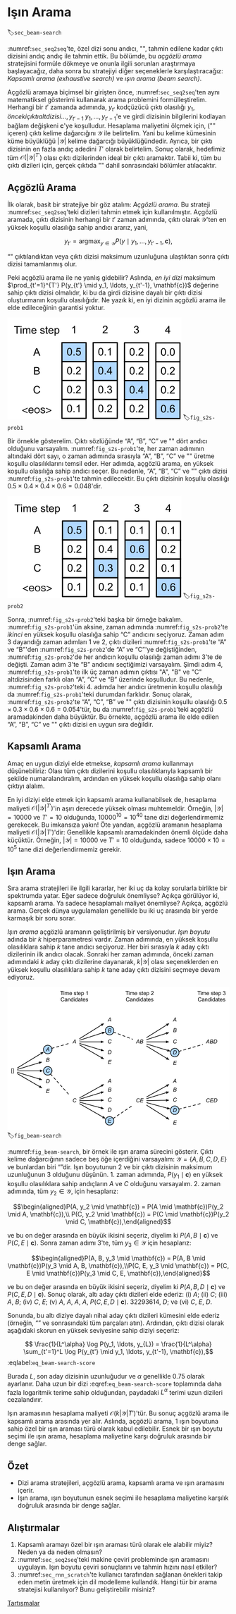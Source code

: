 # Işın Arama
:label:`sec_beam-search`

:numref:`sec_seq2seq`'te, özel dizi sonu andıcı, "<eos>", tahmin edilene kadar çıktı dizisini andıç andıç ile tahmin ettik. Bu bölümde, bu *açgözlü arama* stratejisini formüle dökmeye ve onunla ilgili sorunları araştırmaya başlayacağız, daha sonra bu stratejiyi diğer seçeneklerle karşılaştıracağız: *Kapsamlı arama (exhaustive search)* ve *ışın arama (beam search)*.

Açgözlü aramaya biçimsel bir girişten önce, :numref:`sec_seq2seq`'ten aynı matematiksel gösterimi kullanarak arama problemini formülleştirelim. Herhangi bir $t'$ zamanda adımında, $y_{t'}$ kodçüzücü çıktı olasılığı $y_1, önceki çıktı altdizisi \ldots, y_{t'-1}$  $y_1, \ldots, y_{t'-1}$'e ve girdi dizisinin bilgilerini kodlayan bağlam değişkeni $\mathbf{c}$'ye koşulludur. Hesaplama maliyetini ölçmek için, ("<eos>" içeren) çıktı kelime dağarcığını $\mathcal{Y}$ ile belirtelim. Yani bu kelime kümesinin küme büyüklüğü $\left|\mathcal{Y}\right|$ kelime dağarcığı büyüklüğündedir. Ayrıca, bir çıktı dizisinin en fazla andıç adedini $T'$ olarak belirtelim. Sonuç olarak, hedefimiz tüm $\mathcal{O}(\left|\mathcal{Y}\right|^{T'})$ olası çıktı dizilerinden ideal bir çıktı aramaktır. Tabii ki, tüm bu çıktı dizileri için, gerçek çıktıda "<eos>" dahil sonrasındaki bölümler atılacaktır.

## Açgözlü Arama

İlk olarak, basit bir stratejiye bir göz atalım: *Açgözlü arama*. Bu strateji :numref:`sec_seq2seq`'teki dizileri tahmin etmek için kullanılmıştır. Açgözlü aramada, çıktı dizisinin herhangi bir $t'$ zaman adımında, çıktı olarak $\mathcal{Y}$'ten en yüksek koşullu olasılığa sahip andıcı ararız, yani,

$$y_{t'} = \operatorname*{argmax}_{y \in \mathcal{Y}} P(y \mid y_1, \ldots, y_{t'-1}, \mathbf{c}),$$
 
“<eos>" çıktılandıktan veya çıktı dizisi maksimum uzunluğuna ulaştıktan sonra çıktı dizisi tamamlanmış olur.

Peki açgözlü arama ile ne yanlış gidebilir? Aslında, *en iyi dizi*  maksimum $\prod_{t'=1}^{T'} P(y_{t'} \mid y_1, \ldots, y_{t'-1}, \mathbf{c})$ değerine sahip çıktı dizisi olmalıdır, ki bu da girdi dizisine dayalı bir çıktı dizisi oluşturmanın koşullu olasılığıdır. Ne yazık ki, en iyi dizinin açgözlü arama ile elde edileceğinin garantisi yoktur.

![Her adımda, açgözlü arama, en yüksek koşullu olasılığa sahip andıcı seçer.](../img/s2s-prob1.svg)
:label:`fig_s2s-prob1`

Bir örnekle gösterelim. Çıktı sözlüğünde “A”, “B”, “C” ve "<eos>" dört andıcı olduğunu varsayalım. :numref:`fig_s2s-prob1`'te, her zaman adımının altındaki dört sayı, o zaman adımında sırasıyla “A”, “B”, “C” ve "<eos>" üretme koşullu olasılıklarını temsil eder. Her adımda, açgözlü arama, en yüksek koşullu olasılığa sahip andıcı seçer. Bu nedenle, “A”, “B”, “C” ve "<eos>" çıktı dizisi :numref:`fig_s2s-prob1`'te tahmin edilecektir. Bu çıktı dizisinin koşullu olasılığı $0.5\times0.4\times0.4\times0.6 = 0.048$'dir.

![Her zaman adımının altındaki dört sayı, o zaman adımında "A", "B", "C" ve "&lt;eos&gt;" oluşturmanın koşullu olasılıklarını temsil eder. 2. zaman adımında, ikinci en yüksek koşullu olasılığa sahip olan "C" andıcı seçilir.](../img/s2s-prob2.svg)
:label:`fig_s2s-prob2`

Sonra, :numref:`fig_s2s-prob2`'teki başka bir örneğe bakalım. :numref:`fig_s2s-prob1`'ün aksine, zaman adımında :numref:`fig_s2s-prob2`'te *ikinci* en yüksek koşullu olasılığa sahip “C” andıcını seçiyoruz. Zaman adım 3 dayandığı zaman adımları 1 ve 2, çıktı dizileri :numref:`fig_s2s-prob1`'te “A” ve “B”'den :numref:`fig_s2s-prob2`'de “A” ve “C”'ye değiştiğinden, :numref:`fig_s2s-prob2`'de her andıcın koşullu olasılığı zaman adımı 3'te de değişti. Zaman adım 3'te “B” andıcını seçtiğimizi varsayalım. Şimdi adım 4, :numref:`fig_s2s-prob1`'te  ilk üç zaman adımın çıktısı  "A", "B" ve "C" altdizisinden farklı olan “A”, “C” ve “B” üzerinde koşulludur. Bu nedenle, :numref:`fig_s2s-prob2`'teki 4. adımda her andıcı üretmenin koşullu olasılığı da :numref:`fig_s2s-prob1`'teki durumdan farklıdır. Sonuç olarak, :numref:`fig_s2s-prob2`'te “A”, “C”, “B” ve "<eos>" çıktı dizisinin koşullu olasılığı $0.5\times0.3 \times0.6\times0.6=0.054$'tür, bu da :numref:`fig_s2s-prob1`'teki açgözlü aramadakinden daha büyüktür. Bu örnekte, açgözlü arama ile elde edilen “A”, “B”, “C” ve "<eos>" çıktı dizisi en uygun sıra değildir.

## Kapsamlı Arama

Amaç en uygun diziyi elde etmekse, *kapsamlı arama* kullanmayı düşünebiliriz: Olası tüm çıktı dizilerini koşullu olasılıklarıyla kapsamlı bir şekilde numaralandıralım, ardından en yüksek koşullu olasılığa sahip olanı çıktıyı alalım.

En iyi diziyi elde etmek için kapsamlı arama kullanabilsek de, hesaplama maliyeti $\mathcal{O}(\left|\mathcal{Y}\right|^{T'})$'in aşırı derecede yüksek olması muhtemeldir. Örneğin, $|\mathcal{Y}|=10000$ ve $T'=10$ olduğunda, $10000^{10} = 10^{40}$ tane dizi değerlendirmemiz gerekecek. Bu imkansıza yakın! Öte yandan, açgözlü aramanın hesaplama maliyeti $\mathcal{O}(\left|\mathcal{Y}\right|T')$'dir: Genellikle kapsamlı aramadakinden önemli ölçüde daha küçüktür. Örneğin, $|\mathcal{Y}|=10000$ ve $T'=10$ olduğunda, sadece $10000\times10=10^5$ tane dizi değerlendirmemiz gerekir.

## Işın Arama

Sıra arama stratejileri ile ilgili kararlar, her iki uç da kolay sorularla birlikte bir spektrumda yatar. Eğer sadece doğruluk önemliyse? Açıkça görülüyor ki, kapsamlı arama. Ya sadece hesaplamalı maliyet önemliyse? Açıkça, açgözlü arama. Gerçek dünya uygulamaları genellikle bu iki uç arasında bir yerde karmaşık bir soru sorar.

*Işın arama* açgözlü aramanın geliştirilmiş bir versiyonudur. *Işın boyutu* adında bir $k$ hiperparametresi vardır.
Zaman adımında, en yüksek koşullu olasılıklara sahip $k$ tane andıcı seçiyoruz. Her biri sırasıyla $k$ aday çıktı dizilerinin ilk andıcı olacak. Sonraki her zaman adımında, önceki zaman adımındaki $k$ aday çıktı dizilerine dayanarak, $k\left|\mathcal{Y}\right|$ olası seçeneklerden en yüksek koşullu olasılıklara sahip $k$ tane aday çıktı dizisini seçmeye devam ediyoruz.

![Işın arama süreci (ışın boyutu: 2, bir çıktı dizisinin maksimum uzunluğu: 3). Aday çıktı dizileri $A$, $C$, $AB$, $CE$, $ABD$ ve $CED$ şeklindedir.](../img/beam-search.svg)
:label:`fig_beam-search`

:numref:`fig_beam-search`, bir örnek ile ışın arama sürecini gösterir. Çıktı kelime dağarcığının sadece beş öğe içerdiğini varsayalım: $\mathcal{Y} = \{A, B, C, D, E\}$ ve bunlardan biri “<eos>”dir. Işın boyutunun 2 ve bir çıktı dizisinin maksimum uzunluğunun 3 olduğunu düşünün. 1. zaman adımında, $P(y_1 \mid \mathbf{c})$ en yüksek koşullu olasılıklara sahip andıçların $A$ ve $C$ olduğunu varsayalım. 2. zaman adımında, tüm $y_2 \in \mathcal{Y},$ için hesaplarız:

$$\begin{aligned}P(A, y_2 \mid \mathbf{c}) = P(A \mid \mathbf{c})P(y_2 \mid A, \mathbf{c}),\\ P(C, y_2 \mid \mathbf{c}) = P(C \mid \mathbf{c})P(y_2 \mid C, \mathbf{c}),\end{aligned}$$  

ve bu on değer arasında en büyük ikisini seçeriz, diyelim ki $P(A, B \mid \mathbf{c})$ ve $P(C, E \mid \mathbf{c})$. Sonra zaman adımı 3'te, tüm $y_3 \in \mathcal{Y}$ için hesaplarız:

$$\begin{aligned}P(A, B, y_3 \mid \mathbf{c}) = P(A, B \mid \mathbf{c})P(y_3 \mid A, B, \mathbf{c}),\\P(C, E, y_3 \mid \mathbf{c}) = P(C, E \mid \mathbf{c})P(y_3 \mid C, E, \mathbf{c}),\end{aligned}$$ 

ve bu on değer arasında en büyük ikisini seçeriz, diyelim ki $P(A, B, D \mid \mathbf{c})$ ve $P(C, E, D \mid  \mathbf{c}).$ Sonuç olarak, altı aday çıktı dizileri elde ederiz: (i) $A$; (ii) $C$; (iii) $A$, $B$; (iv) $C$, $E$; (v) $A$, $A$, $A$, $A$, $P(C, E, D \mid  \mathbf{c}).$ 32293614, $D$; ve (vi) $C$, $E$, $D$.

Sonunda, bu altı diziye dayalı nihai aday çıktı dizileri kümesini elde ederiz (örneğin, “<eos>” ve sonrasındaki tüm parçaları atın). Ardından, çıktı dizisi olarak aşağıdaki skorun en yüksek seviyesine sahip diziyi seçeriz:

$$ \frac{1}{L^\alpha} \log P(y_1, \ldots, y_{L}) = \frac{1}{L^\alpha} \sum_{t'=1}^L \log P(y_{t'} \mid y_1, \ldots, y_{t'-1}, \mathbf{c}),$$
:eqlabel:`eq_beam-search-score`

Burada $L$, son aday dizisinin uzunluğudur ve $\alpha$ genellikle 0.75 olarak ayarlanır. Daha uzun bir dizi :eqref:`eq_beam-search-score` toplamında daha fazla logaritmik terime sahip olduğundan, paydadaki $L^\alpha$ terimi uzun dizileri cezalandırır.

Işın aramasının hesaplama maliyeti $\mathcal{O}(k\left|\mathcal{Y}\right|T')$'tür. Bu sonuç açgözlü arama ile kapsamlı arama arasında yer alır. Aslında, açgözlü arama, 1 ışın boyutuna sahip özel bir ışın araması türü olarak kabul edilebilir. Esnek bir ışın boyutu seçimi ile ışın arama, hesaplama maliyetine karşı doğruluk arasında bir denge sağlar.

## Özet

* Dizi arama stratejileri, açgözlü arama, kapsamlı arama ve ışın aramasını içerir.
* Işın arama, ışın boyutunun esnek seçimi ile hesaplama maliyetine karşılık doğruluk arasında bir denge sağlar.

## Alıştırmalar

1. Kapsamlı aramayı özel bir ışın araması türü olarak ele alabilir miyiz? Neden ya da neden olmasın?
1. :numref:`sec_seq2seq`'teki makine çeviri probleminde ışın aramasını uygulayın. Işın boyutu çeviri sonuçlarını ve tahmin hızını nasıl etkiler?
1. :numref:`sec_rnn_scratch`'te kullanıcı tarafından sağlanan önekleri takip eden metin üretmek için dil modelleme kullandık. Hangi tür bir arama stratejisi kullanılıyor? Bunu geliştirebilir misiniz?

[Tartışmalar](https://discuss.d2l.ai/t/338)
